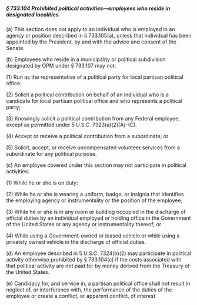 ##### § 733.104 Prohibited political activities—employees who reside in designated localities. #####

(a) This section does not apply to an individual who is employed in an agency or position described in § 733.105(a), unless that individual has been appointed by the President, by and with the advice and consent of the Senate.

(b) Employees who reside in a municipality or political subdivision designated by OPM under § 733.107 may not:

(1) Run as the representative of a political party for local partisan political office;

(2) Solicit a political contribution on behalf of an individual who is a candidate for local partisan political office and who represents a political party;

(3) Knowingly solicit a political contribution from any Federal employee, except as permitted under 5 U.S.C. 7323(a)(2)(A)-(C).

(4) Accept or receive a political contribution from a subordinate; or

(5) Solicit, accept, or receive uncompensated volunteer services from a subordinate for any political purpose.

(c) An employee covered under this section may not participate in political activities:

(1) While he or she is on duty:

(2) While he or she is wearing a uniform, badge, or insignia that identifies the employing agency or instrumentality or the position of the employee;

(3) While he or she is in any room or building occupied in the discharge of official duties by an individual employed or holding office in the Government of the United States or any agency or instrumentality thereof; or

(4) While using a Government-owned or leased vehicle or while using a privately owned vehicle in the discharge of official duties.

(d) An employee described in 5 U.S.C. 7324(b)(2) may participate in political activity otherwise prohibited by § 733.104(c) if the costs associated with that political activity are not paid for by money derived from the Treasury of the United States.

(e) Candidacy for, and service in, a partisan political office shall not result in neglect of, or interference with, the performance of the duties of the employee or create a conflict, or apparent conflict, of interest.